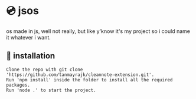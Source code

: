 # 💿 jsos

os made in js, well not really, but like y'know it's my project so i could name it whatever i want.

## 💾 installation

```
Clone the repo with git clone 'https://github.com/tanmayrajk/cleannote-extension.git'.
Run 'npm install' inside the folder to install all the required packages.
Run 'node .' to start the project.